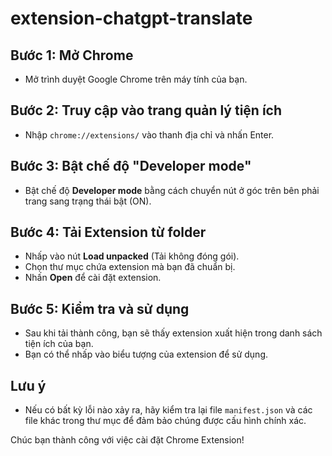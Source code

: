 # extension-chatgpt-translate

## Bước 1: Mở Chrome
- Mở trình duyệt Google Chrome trên máy tính của bạn.

## Bước 2: Truy cập vào trang quản lý tiện ích
- Nhập `chrome://extensions/` vào thanh địa chỉ và nhấn Enter.

## Bước 3: Bật chế độ "Developer mode"
- Bật chế độ **Developer mode** bằng cách chuyển nút ở góc trên bên phải trang sang trạng thái bật (ON).

## Bước 4: Tải Extension từ folder
- Nhấp vào nút **Load unpacked** (Tải không đóng gói).
- Chọn thư mục chứa extension mà bạn đã chuẩn bị.
- Nhấn **Open** để cài đặt extension.

## Bước 5: Kiểm tra và sử dụng
- Sau khi tải thành công, bạn sẽ thấy extension xuất hiện trong danh sách tiện ích của bạn.
- Bạn có thể nhấp vào biểu tượng của extension để sử dụng.

## Lưu ý
- Nếu có bất kỳ lỗi nào xảy ra, hãy kiểm tra lại file `manifest.json` và các file khác trong thư mục để đảm bảo chúng được cấu hình chính xác.

Chúc bạn thành công với việc cài đặt Chrome Extension!